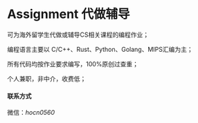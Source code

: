 # Assignment 代做辅导

可为海外留学生代做或辅导CS相关课程的编程作业；

编程语言主要以 C/C++、Rust、Python、Golang、MIPS汇编为主；

所有代码均按作业要求编写，100%原创过查重；

个人兼职，非中介，收费低；

#### 联系方式

微信：*hocn0560*